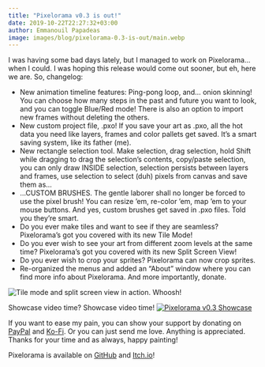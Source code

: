 ```yaml
---
title: "Pixelorama v0.3 is out!"
date: 2019-10-22T22:27:32+03:00
author: Emmanouil Papadeas
image: images/blog/pixelorama-0.3-is-out/main.webp
---
```

I was having some bad days lately, but I managed to work on Pixelorama… when I could. I was hoping this release would come out sooner, but eh, here we are.
So, changelog:

- New animation timeline features: Ping-pong loop, and… onion skinning! You can choose how many steps in the past and future you want to look, and you can toggle Blue/Red mode! There is also an option to import new frames without deleting the others.
- New custom project file, .pxo! If you save your art as .pxo, all the hot data you need like layers, frames and color pallets get saved. It’s a smart saving system, like its father (me).
- New rectangle selection tool. Make selection, drag selection, hold Shift while dragging to drag the selection’s contents, copy/paste selection, you can only draw INSIDE selection, selection persists between layers and frames, use selection to select (duh) pixels from canvas and save them as…
- …CUSTOM BRUSHES. The gentle laborer shall no longer be forced to use the pixel brush! You can resize ’em, re-color ’em, map ’em to your mouse buttons. And yes, custom brushes get saved in .pxo files. Told you they’re smart.
- Do you ever make tiles and want to see if they are seamless? Pixelorama’s got you covered with its new Tile Mode!
- Do you ever wish to see your art from different zoom levels at the same time? Pixelorama’s got you covered with its new Split Screen View!
- Do you ever wish to crop your sprites? Pixelorama can now crop sprites.
- Re-organized the menus and added an “About” window where you can find more info about Pixelorama. And more importantly, donate.

![Tile mode and split screen view in action. Whoosh!](../../images/blog/pixelorama-0.3-is-out/tile-mode.webp)

Showcase video time? Showcase video time!
[![Pixelorama v0.3 Showcase](https://img.youtube.com/vi/L8o8QKB8lPs/0.jpg)](https://www.youtube.com/watch?v=L8o8QKB8lPs)

If you want to ease my pain, you can show your support by donating on [PayPal](https://www.paypal.com/paypalme2/OverloadedOrama) and [Ko-Fi](https://ko-fi.com/overloadedorama). Or you can just send me love. Anything is appreciated. Thanks for your time and as always, happy painting!

Pixelorama is available on [GitHub](https://github.com/Orama-Interactive/Pixelorama) and [Itch.io](https://orama-interactive.itch.io/pixelorama)!
